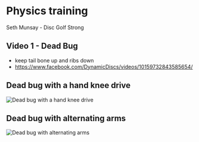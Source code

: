 # Physics training

Seth Munsay - Disc Golf Strong

## Video 1 - Dead Bug

- keep tail bone up and ribs down
- https://www.facebook.com/DynamicDiscs/videos/10159732843585654/

## Dead bug with a hand knee drive

![Dead bug with a hand knee drive](https://github.com/janimattiellonen/frisbeegolf-paivakirja-2017/blob/master/files/images/deadbug%20with%20a%20hand%20knee%20drive.png)

## Dead bug with alternating arms

![Dead bug with alternating arms](https://github.com/janimattiellonen/frisbeegolf-paivakirja-2017/blob/master/files/images/deadbug%20with%20alternating%20arms.png)
